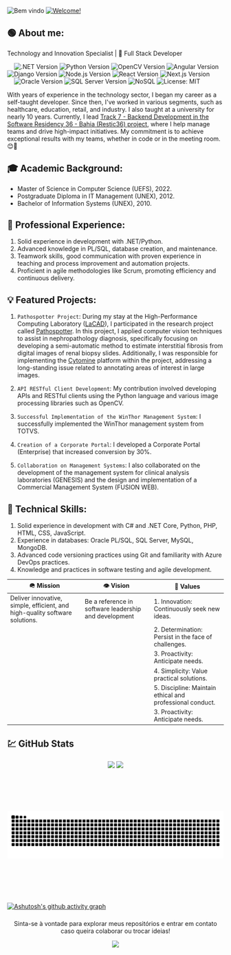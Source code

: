 ![Bem vindo](https://github.com/user-attachments/assets/cd1c9279-10f5-4e10-b0e4-64d971a66f78)
<a href="https://www.linkedin.com/in/marcosmoraisjr/">
   <img src="https://readme-typing-svg.demolab.com?font=Segoe+UI&pause=1000&color=FE5656&random=false&width=435&lines=I%C2%B4m+Marcos+Morais.;I%C2%B4m+Software+Developer!" alt="Welcome!" />
</a>

## 🟢 About me:
Technology and Innovation Specialist | 🔬 Full Stack Developer
<!-- Badges -->
<P align="left">
    &nbsp;&nbsp;&nbsp; 
    <img src="https://img.shields.io/badge/.NET-8.0-blueviolet.svg" alt=".NET Version" />
    <img src="https://img.shields.io/badge/Python-3.12-blue.svg" alt="Python Version" />
    <img src="https://img.shields.io/badge/OpenCV-4.x-yellow.svg" alt="OpenCV Version" />
    <!--<img src="https://img.shields.io/badge/PHP-%3E=8.2-blue.svg" alt="PHP Version" />-->
    <!--<img src="https://img.shields.io/badge/HTML5-E34F26.svg?logo=html5&logoColor=white" alt="HTML5" />
    <img src="https://img.shields.io/badge/CSS3-1572B6.svg?logo=css3&logoColor=white" alt="CSS3" />
    <img src="https://img.shields.io/badge/JavaScript-ES6+-F7DF1E.svg?logo=javascript&logoColor=black" alt="JavaScript" />-->
    <img src="https://img.shields.io/badge/Angular-13-red.svg" alt="Angular Version" />
    <img src="https://img.shields.io/badge/Django-4.0-green.svg" alt="Django Version" />
    <img src="https://img.shields.io/badge/Node.js-16.x-green.svg" alt="Node.js Version" />
    <img src="https://img.shields.io/badge/React-18.x-61DAFB.svg?logo=react&logoColor=white" alt="React Version" />
    <img src="https://img.shields.io/badge/Next.js-12.x-black.svg?logo=next.js&logoColor=white" alt="Next.js Version" />
    <br />&nbsp;&nbsp;&nbsp;&nbsp;<img src="https://img.shields.io/badge/Oracle-19c-red.svg?logo=oracle" alt="Oracle Version" />
    <img src="https://img.shields.io/badge/SQL%20Server-2019-blue.svg?logo=microsoft-sql-server" alt="SQL Server Version" />
    <img src="https://img.shields.io/badge/NoSQL-database-yellowgreen.svg" alt="NoSQL" />
    <!--<img src="https://img.shields.io/badge/MongoDB-5.x-green.svg?logo=mongodb" alt="MongoDB Version" />-->
    <img src="https://img.shields.io/badge/license-MIT-green.svg" alt="License: MIT" />
</p>

With years of experience in the technology sector, I began my career as a self-taught developer. Since then, I've worked in various segments, such as healthcare, education, retail, and industry. I also taught at a university for nearly 10 years. Currently, I lead <a href="https://restic36.cepedi.org.br/">Track 7 - Backend Development in the Software Residency 36 - Bahia (Restic36) project</a>, where I help manage teams and drive high-impact initiatives. My commitment is to achieve exceptional results with my teams, whether in code or in the meeting room. 😊🚀

## 🎓 Academic Background:

- Master of Science in Computer Science (UEFS), 2022.
- Postgraduate Diploma in IT Management (UNEX), 2012.
- Bachelor of Information Systems (UNEX), 2010.

## 💼 Professional Experience:

1. Solid experience in development with .NET/Python.
2. Advanced knowledge in PL/SQL, database creation, and maintenance.
3. Teamwork skills, good communication with proven experience in teaching and process improvement and automation projects.
5. Proficient in agile methodologies like Scrum, promoting efficiency and continuous delivery.

## 💡 Featured Projects:

1. `Pathospotter Project`: During my stay at the High-Performance Computing Laboratory ([LaCAD](http://lacad.uefs.br/)), I participated in the research project called [Pathospotter](https://pathospotter.bahia.fiocruz.br/#/team). In this project, I applied computer vision techniques to assist in nephropathology diagnosis, specifically focusing on developing a semi-automatic method to estimate interstitial fibrosis from digital images of renal biopsy slides. Additionally, I was responsible for implementing the [Cytomine](https://cytomine.com/about) platform within the project, addressing a long-standing issue related to annotating areas of interest in large images.

2. `API RESTful Client Development`: My contribution involved developing APIs and RESTful clients using the Python language and various image processing libraries such as OpenCV.

3. `Successful Implementation of the WinThor Management System`: I successfully implemented the WinThor management system from TOTVS.

4. `Creation of a Corporate Portal`: I developed a Corporate Portal (Enterprise) that increased conversion by 30%.

5. `Collaboration on Management Systems`: I also collaborated on the development of the management system for clinical analysis laboratories (GENESIS) and the design and implementation of a Commercial Management System (FUSION WEB).

## 🔧 Technical Skills:

1. Solid experience in development with C# and .NET Core, Python, PHP, HTML, CSS, JavaScript.
2. Experience in databases: Oracle PL/SQL, SQL Server, MySQL, MongoDB.
3. Advanced code versioning practices using Git and familiarity with Azure DevOps practices.
4. Knowledge and practices in software testing and agile development.
 
| 🪖 Mission                                                                  | 👁️ Vision                                            |💎 Values
------------------------------------------------------------------------------|-------------------------------------------------------|----------------------------------------------------------
| Deliver innovative, simple, efficient, and high-quality software solutions. | Be a reference in software leadership and development | 1. Innovation: Continuously seek new ideas.
|                                                                             |                                                       | 2. Determination: Persist in the face of challenges.
|                                                                             |                                                       | 3. Proactivity: Anticipate needs.
|                                                                             |                                                       | 4. Simplicity: Value practical solutions.
|                                                                             |                                                       | 5. Discipline: Maintain ethical and professional conduct.
|                                                                             |                                                       | 3. Proactivity: Anticipate needs.

<!-- #### 🪖 Mission

Deliver innovative, simple, efficient, and high-quality software solutions.

#### 👁️ Vision

Be a reference in software leadership and development.

#### 💎 Values

1. Innovation: Continuously seek new ideas.
2. Determination: Persist in the face of challenges.
3. Proactivity: Anticipate needs.
4. Simplicity: Value practical solutions.
5. Discipline: Maintain ethical and professional conduct.
6. Collaboration: Value knowledge sharing.
/-->
<!--
- #### Databases:
<P align="left">
   &nbsp;&nbsp;&nbsp; 
   <img height="32" src="https://img.shields.io/badge/Oracle-007BFF?style=for-the-badge&logo=oracle&logoColor=white" alt="Oracle logo" />
   <img height="32" src="https://img.shields.io/badge/SQL_Server-FFFF00?style=for-the-badge&logo=sqlserver&logoColor=white" alt="SQL Server logo" />
   <img height="32" src="https://img.shields.io/badge/SQLite-0000FF?style=for-the-badge&logo=dataweave&logoColor=white" alt="SQLite logo" />
   <img height="32" src="https://img.shields.io/badge/MySQL-FF0000?style=for-the-badge&logo=mysql&logoColor=white" alt="MySQL logo" /> 
   <img height="32" src="https://img.shields.io/badge/MongoDB-00FFFF?style=for-the-badge&logo=mongodb&logoColor=white" alt="MongoDB logo" />
</p>

- #### Other Work Tools:
 <P align="left">
    &nbsp;&nbsp;&nbsp;
    <img height="32" src="https://img.shields.io/badge/Visual_Studio-173983?style=for-the-badge&logo=visualstudio&logoColor=white" alt="Visual Studio logo" />
    <img height="32" src="https://img.shields.io/badge/vscode-00FFFF?style=for-the-badge&logo=vscode&logoColor=white" alt="VScode logo">
    <img height="32" src="https://img.shields.io/badge/Azure-0000FF?style=for-the-badge&logo=azure&logoColor=white" alt="Azure logo">
    <img height="32" src="https://img.shields.io/badge/Docker-0000FF?style=for-the-badge&logo=docker&logoColor=white" alt="Docker logo">
    <img height="32" src="https://img.shields.io/badge/CodeIgniter-FFFF00?style=for-the-badge&logo=codeigniter&logoColor=white" alt="CodeIgniter logo">
    <img height="32" src="https://img.shields.io/badge/Git-9D38BD?style=for-the-badge&logo=git&logoColor=white" alt="Git logo">
    <img height="32" src="https://img.shields.io/badge/GitHub-72cb26?style=for-the-badge&logo=github&logoColor=white" alt="GitHub logo">
</p>

### 
/-->
## 💹 GitHub Stats
<div align="center" style="margin-bottom:100px">
  <img width=55% align="center"  src="https://github-readme-streak-stats.herokuapp.com?user=marcosmoraisjr&theme=radical&mode=weekly" />
  <img width=40% align="center" src="https://github-readme-stats-three-vert.vercel.app/api/top-langs/?username=marcosmoraisjr&show_icons=true&theme=radical&layout=compact" />
</div>

###
<div align="center" style="margin-bottom:100px">
<img width=100%  src="https://raw.githubusercontent.com/marcosmoraisjr/marcosmoraisjr/output/snake.svg" alt="Snake animation" />
</div>

###
[![Ashutosh's github activity graph](https://github-readme-activity-graph.vercel.app/graph?username=marcosmoraisjr&bg_color=000000&color=f5f6fa&line=00fffb&point=00fffb&area=true&hide_border=true)](https://github.com/ashutosh00710/github-readme-activity-graph)

###
<div  align="center" style

###
Sinta-se à vontade para explorar meus repositórios e entrar em contato caso queira colaborar ou trocar ideias!

<img width=100% src="https://capsule-render.vercel.app/api?type=waving&color=00BFFF&height=120&section=footer"/>
